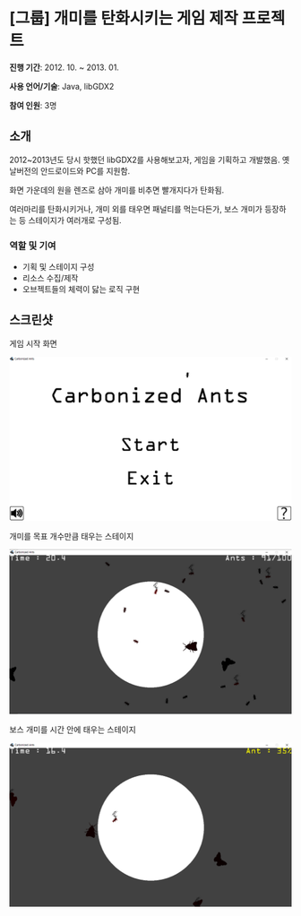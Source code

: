 # [그룹] 개미를 탄화시키는 게임 제작 프로젝트

**진행 기간**: 2012. 10. ~ 2013. 01.

**사용 언어/기술**: Java, libGDX2

**참여 인원**: 3명

## 소개

2012~2013년도 당시 핫했던 libGDX2를 사용해보고자, 게임을 기획하고 개발했음. 옛날버전의 안드로이드와 PC를 지원함.

화면 가운데의 원을 렌즈로 삼아 개미를 비추면 빨개지다가 탄화됨.

여러마리를 탄화시키거나, 개미 외를 태우면 패널티를 먹는다든가, 보스 개미가 등장하는 등 스테이지가 여러개로 구성됨.

### 역할 및 기여

- 기획 및 스테이지 구성
- 리소스 수집/제작
- 오브젝트들의 체력이 닳는 로직 구현

## 스크린샷

게임 시작 화면

![example1](./docs/example1.png)

개미를 목표 개수만큼 태우는 스테이지

![example2](./docs/example2.png)

보스 개미를 시간 안에 태우는 스테이지

![example3](./docs/example3.png)
